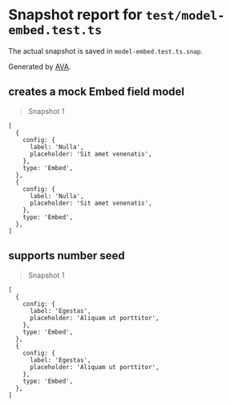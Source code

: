 # Snapshot report for `test/model-embed.test.ts`

The actual snapshot is saved in `model-embed.test.ts.snap`.

Generated by [AVA](https://avajs.dev).

## creates a mock Embed field model

> Snapshot 1

    [
      {
        config: {
          label: 'Nulla',
          placeholder: 'Sit amet venenatis',
        },
        type: 'Embed',
      },
      {
        config: {
          label: 'Nulla',
          placeholder: 'Sit amet venenatis',
        },
        type: 'Embed',
      },
    ]

## supports number seed

> Snapshot 1

    [
      {
        config: {
          label: 'Egestas',
          placeholder: 'Aliquam ut porttitor',
        },
        type: 'Embed',
      },
      {
        config: {
          label: 'Egestas',
          placeholder: 'Aliquam ut porttitor',
        },
        type: 'Embed',
      },
    ]
